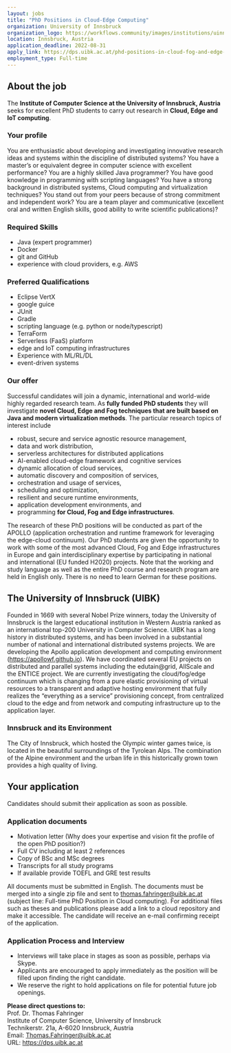 ```yaml
---
layout: jobs
title: "PhD Positions in Cloud-Edge Computing"
organization: University of Innsbruck
organization_logo: https://workflows.community/images/institutions/uinnsbruck.png
location: Innsbruck, Austria
application_deadline: 2022-08-31
apply_link: https://dps.uibk.ac.at/phd-positions-in-cloud-fog-and-edge-computing/
employment_type: Full-time
---
```


## About the job

The **Institute of Computer Science at the University of Innsbruck, Austria** seeks for excellent PhD students to carry out research in **Cloud, Edge and IoT computing**.

### Your profile

You are enthusiastic about developing and investigating innovative research ideas and systems within the discipline of distributed systems? You have a master’s or equivalent degree in computer science with excellent performance? You are a highly skilled Java programmer? You have good knowledge in programming with scripting languages? You have a strong background in distributed systems, Cloud computing and virtualization techniques? You stand out from your peers because of strong commitment and independent work? You are a team player and communicative (excellent oral and written English skills, good ability to write scientific publications)?

### Required Skills

- Java (expert programmer)
- Docker
- git and GitHub
- experience with cloud providers, e.g. AWS

### Preferred Qualifications

- Eclipse VertX
- google guice
- JUnit
- Gradle
- scripting language (e.g. python or node/typescript)
- TerraForm
- Serverless (FaaS) platform
- edge and IoT computing infrastructures
- Experience with ML/RL/DL
- event-driven systems

### Our offer

Successful candidates will join a dynamic, international and world-wide highly regarded research team. As **fully funded PhD students** they will investigate **novel Cloud, Edge and Fog techniques that are built based on Java and modern virtualization methods**. The particular research topics of interest include
- robust, secure and service agnostic resource management,
- data and work distribution,
- serverless architectures for distributed applications
- AI-enabled cloud-edge framework and cognitive services
- dynamic allocation of cloud services,
- automatic discovery and composition of services,
- orchestration and usage of services,
- scheduling and optimization,
- resilient and secure runtime environments,
- application development environments, and
- programming
**for Cloud, Fog and Edge infrastructures**.

The research of these PhD positions will be conducted as part of the APOLLO (application orchestration and runtime framework for leveraging the edge-cloud continuum). Our PhD students are given the opportunity to work with some of the most advanced Cloud, Fog and Edge infrastructures in Europe and gain interdisciplinary expertise by participating in national and international (EU funded H2020) projects. Note that the working and study language as well as the entire PhD course and research program are held in English only. There is no need to learn German for these positions.

## The University of Innsbruck (UIBK)

Founded in 1669 with several Nobel Prize winners, today the University of Innsbruck is the largest educational institution in Western Austria ranked as an international top-200 University in Computer Science. UIBK has a long history in distributed systems, and has been involved in a substantial number of national and international distributed systems projects. We are developing the Apollo application development and computing environment (https://apollowf.github.io). We have coordinated several EU projects on distributed and parallel systems including the edutain@grid, AllScale and the ENTICE project. We are currently investigating the cloud/fog/edge continuum which is changing from a pure elastic provisioning of virtual resources to a transparent and adaptive hosting environment that fully realizes the “everything as a service” provisioning concept, from centralized cloud to the edge and from network and computing infrastructure up to the application layer.

### Innsbruck and its Environment

The City of Innsbruck, which hosted the Olympic winter games twice, is located in the beautiful surroundings of the Tyrolean Alps. The combination of the Alpine environment and the urban life in this historically grown town provides a high quality of living.

## Your application

Candidates should submit their application as soon as possible.

### Application documents

- Motivation letter (Why does your expertise and vision fit the profile of the open PhD position?)
- Full CV including at least 2 references
- Copy of BSc and MSc degrees
- Transcripts for all study programs
- If available provide TOEFL and GRE test results

All documents must be submitted in English. The documents must be merged into a single zip file and sent to thomas.fahringer@uibk.ac.at (subject line: Full-time PhD Position in Cloud computing). For additional files such as theses and publications please add a link to a cloud repository and make it accessible. The candidate will receive an e-mail confirming receipt of the application.

### Application Process and Interview

- Interviews will take place in stages as soon as possible, perhaps via Skype.
- Applicants are encouraged to apply immediately as the position will be filled upon finding the right candidate.
- We reserve the right to hold applications on file for potential future job openings.

**Please direct questions to:**<br />
Prof. Dr. Thomas Fahringer<br />
Institute of Computer Science, University of Innsbruck<br />
Technikerstr. 21a, A-6020 Innsbruck, Austria<br />
Email: Thomas.Fahringer@uibk.ac.at<br />
URL: https://dps.uibk.ac.at
